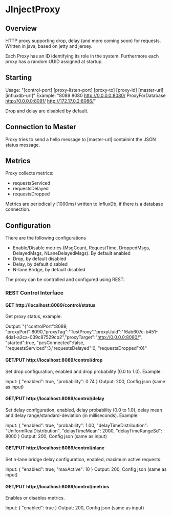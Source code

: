 # JInjectProxy

## Overview

HTTP proxy supporting drop, delay (and more coming soon) for requests.
Written in java, based on jetty and jersey.

Each Proxy has an ID identifying its role in the system. Furthermore each proxy has a random UUID assigned at startup.


## Starting

Usage: "[control-port] [proxy-listen-port] [proxy-to] [proxy-id] [master-url] [influxdb-url]"
Example: "8089 8080 http://0.0.0.0:8080/ ProxyForDatabase http://0.0.0.0:8091/ http://172.17.0.2:8086/"

Drop and delay are disabled by default.


## Connection to Master

Proxy tries to send a hello message to [master-url] containint the JSON status message.


## Metrics

Proxy collects metrics:
- requestsServiced
- requestsDelayed
- requestsDropped

Metrics are periodically (1000ms) written to InfluxDb, if there is a database connection.

## Configuration

There are the following configurations
- Enable/Disable metrics (MsgCount, RequestTime, DroppedMsgs, DelayedMsgs, NLaneDelayedMsgs). By default enabled
- Drop, by default disabled
- Delay, by default disabled
- N-lane Bridge, by default disabled

The proxy can be controlled and configured using REST:


### REST Control Interface

#### GET http://localhost:8089/control/status
Get proxy status, example:

Output: "{"controlPort":8089, "proxyPort":8090,"proxyTag":"TestProxy","proxyUuid":"f6ab607c-b451-4da1-a2ca-039c87529cb2","proxyTarget":"http://0.0.0.0:8080/", "started":true, "pcsConnected":false, "requestsServiced":3,"requestsDelayed":0, "requestsDropped":0}"

#### GET/PUT http://localhost:8089/control/drop
Set drop configuration, enabled and drop probability (0.0 to 1.0). Example:

Input:
{
  "enabled": true,
  "probability": 0.74
}
Output:
200, Config json (same as input)


#### GET/PUT http://localhost:8089/control/delay
Set delay configuration, enabled, delay probability (0.0 to 1.0), delay mean and delay range/standard-deviation (in milliseconds). Example: 

Input:
{
  "enabled": true,
  "probability": 1.00,
  "delayTimeDistribution": "UniformRealDistribution",
  "delayTimeMean": 2000,
  "delayTimeRangeSd": 8000
}
Output:
200, Config json (same as input)


#### GET/PUT http://localhost:8089/control/nlane
Set n-lane bridge delay configuration, enabled, maximum active requests.

Input:
{
  "enabled": true,
  "maxActive": 10
}
Output:
200, Config json (same as input)


#### GET/PUT http://localhost:8089/control/metrics
Enables or disables metrics.

Input:
{
  "enabled": true
}
Output:
200, Config json (same as input)
